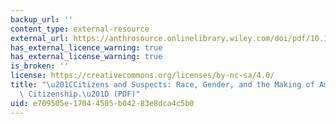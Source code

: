 ```yaml
---
backup_url: ''
content_type: external-resource
external_url: https://anthrosource.onlinelibrary.wiley.com/doi/pdf/10.1111/traa.12098
has_external_licence_warning: true
has_external_license_warning: true
is_broken: ''
license: https://creativecommons.org/licenses/by-nc-sa/4.0/
title: "\u201CCitizens and Suspects: Race, Gender, and the Making of American Muslim\
  \ Citizenship.\u201D (PDF)"
uid: e709505e-1704-4505-b042-83e8dca4c5b0
---
```

